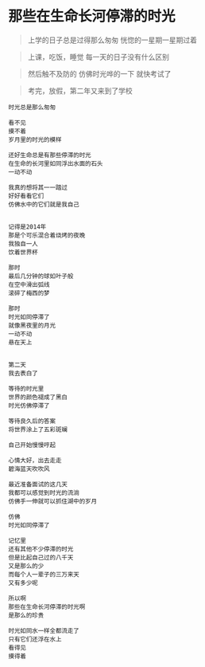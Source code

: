 # 那些在生命长河停滞的时光
>上学的日子总是过得那么匆匆
>恍惚的一星期一星期过着

>上课，吃饭，睡觉
>每一天的日子没有什么区别

>然后触不及防的
>仿佛时光哗的一下
>就快考试了

>考完，放假，第二年又来到了学校

```
时光总是那么匆匆

看不见
摸不着
岁月里的时光的模样

还好生命总是有那些停滞的时光
在生命的长河里如同浮出水面的石头
一动不动

我真的想将其一一踏过
好好看看它们
仿佛水中的它们就是我自己


记得是2014年
那是个可乐混合着烧烤的夜晚
我独自一人
饮着世界杯

那时
最后几分钟的球如叶子般
在空中滑出弧线
滚碎了梅西的梦

那时
时光如同停滞了
就像黑夜里的月光
一动不动
悬在天上


第二天
我去表白了

等待的时光里
世界的颜色褪成了黑白
时光仿佛停滞了

等待良久后的答案
将世界涂上了五彩斑斓

自己开始慢慢哼起

心情大好，出去走走
碧海蓝天吹吹风

最近准备面试的这几天
我都可以感觉到时光的流淌
仿佛手一伸就可以抓住湖中的岁月

仿佛
时光如同停滞了

记忆里
还有其他不少停滞的时光
但是比起自己过的八千天
又是那么的少
而每个人一辈子的三万来天
又有多少呢

所以啊
那些在生命长河停滞的时光啊
是那么的珍贵

时光如同水一样全都流走了
只有它们还浮在水上
看得见
摸得着
```
